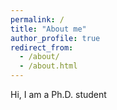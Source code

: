 ```yaml
---
permalink: /
title: "About me"
author_profile: true
redirect_from: 
  - /about/
  - /about.html
---
```


Hi, I am a Ph.D. student
